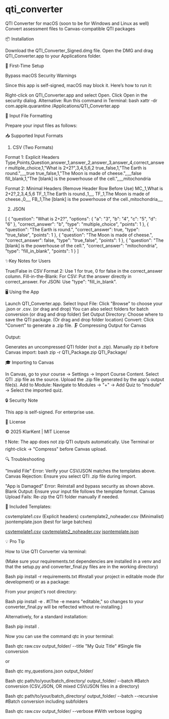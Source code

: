 # qti_converter
QTI Converter for macOS (soon to be for Windows and Linux as well)
Convert assessment files to Canvas-compatible QTI packages


📦 Installation

Download the QTI_Converter_Signed.dmg file.
Open the DMG and drag QTI_Converter.app to your Applications folder.


🚀 First-Time Setup

Bypass macOS Security Warnings

Since this app is self-signed, macOS may block it. Here’s how to run it:

Right-click on QTI_Converter.app and select Open.
Click Open in the security dialog.
Alternative: Run this command in Terminal:
bash
xattr -dr com.apple.quarantine /Applications/QTI_Converter.app  


📝 Input File Formatting

Prepare your input files as follows:


📥 Supported Input Formats

1. CSV (Two Formats)

Format 1: Explicit Headers
Type,Points,Question,answer_1,answer_2,answer_3,answer_4,correct_answer
multiple_choice,1,"What is 2+2?",3,4,5,6,2
true_false,1,"The Earth is round.",,,,,true
true_false,1,"The Moon is made of cheese.",,,,,false
fill_blank,1,"The [blank] is the powerhouse of the cell.",,,,,mitochondria

Format 2: Minimal Headers (Remove Header Row Before Use)
MC,,1,What is 2+2?,2,3,4,5,6
TF,,1,The Earth is round.,1,,,,
TF,,1,The Moon is made of cheese.,0,,,,
FB,,1,The [blank] is the powerhouse of the cell.,mitochondria,,,,

2. JSON

[
  {
    "question": "What is 2+2?",
    "options": { "a": "3", "b": "4", "c": "5", "d": "6" },
    "correct_answer": "b",
    "type": "multiple_choice",
    "points": 1
  },
  {
    "question": "The Earth is round.",
    "correct_answer": true,
    "type": "true_false",
    "points": 1
  },
  {
    "question": "The Moon is made of cheese.",
    "correct_answer": false,
    "type": "true_false",
    "points": 1
  },
  {
    "question": "The [blank] is the powerhouse of the cell.",
    "correct_answer": "mitochondria",
    "type": "fill_in_blank",
    "points": 1
  }
]


✨Key Notes for Users

True/False in CSV Format 2:
Use 1 for true, 0 for false in the correct_answer column.
Fill-in-the-Blank:
For CSV: Put the answer directly in correct_answer.
For JSON: Use "type": "fill_in_blank".


🖥️ Using the App

Launch QTI_Converter.app.
Select Input File: Click "Browse" to choose your .json or .csv. (or drag and drop)
You can also select folders for batch conversion (or drag and drop folder)
Set Output Directory: Choose where to save the QTI package. (Or drag and drop folder location)
Convert: Click "Convert" to generate a .zip file.
🗜️ Compressing Output for Canvas

Output:

Generates an uncompressed QTI folder (not a .zip).
Manually zip it before Canvas import:
bash
zip -r QTI_Package.zip QTI_Package/


🎓 Importing to Canvas

In Canvas, go to your course → Settings → Import Course Content.
Select QTI .zip file as the source.
Upload the .zip file generated by the app's output file(s).
Add to Module:
Navigate to Modules → "+" → Add Quiz to "module" → Select the imported quiz.


🔒 Security Note

This app is self-signed. For enterprise use.


📜 License

© 2025 KlarKent | MIT License


❗ Note: The app does not zip QTI outputs automatically. Use Terminal or right-click → "Compress" before Canvas upload.

🔍 Troubleshooting

"Invalid File" Error: Verify your CSV/JSON matches the templates above.
Canvas Rejection: Ensure you select QTI .zip file during import.

"App is Damaged" Error: Reinstall and bypass security as shown above.
Blank Output: Ensure your input file follows the template format.
Canvas Upload Fails: Re-zip the QTI folder manually if needed.


📎 Included Templates:

csvtemplate1.csv (Explicit headers)
csvtemplate2_noheader.csv (Minimalist)
jsontemplate.json (best for large batches)


[csvtemplate1.csv](https://github.com/user-attachments/files/20534238/csvtemplate1.csv)
[csvtemplate2_noheader.csv](https://github.com/user-attachments/files/20534240/csvtemplate2_noheader.csv)
[jsontemplate.json](https://github.com/user-attachments/files/20534241/jsontemplate.json)

💡 Pro Tip

How to Use QTI Converter via terminal:

(Make sure your requirements.txt dependencies are installed in a venv and that the setup.py and converter_final.py files are in the working directory)

Bash
pip install -r requirements.txt  #Install your project in editable mode (for development) or as a package:

From your project's root directory:

Bash
pip install -e .  #(The -e means "editable," so changes to your converter_final.py will be reflected without re-installing.)

Alternatively, for a standard installation:

Bash
pip install .

Now you can use the command qtc in your terminal:

Bash
qtc raw.csv output_folder/ --title "My Quiz Title"  #Single file conversion

or

Bash
qtc my_questions.json output_folder/

Bash
qtc path/to/your/batch_directory/ output_folder/ --batch  #Batch conversion (CSV,JSON, OR mixed CSV/JSON files in a directory)

Bash
qtc path/to/your/batch_directory/ output_folder/ --batch --recursive  #Batch conversion including subfolders

Bash
qtc raw.csv output_folder/ --verbose  #With verbose logging
